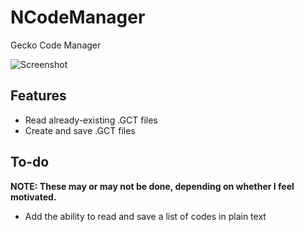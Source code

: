 # NCodeManager
Gecko Code Manager

![Screenshot](https://user-images.githubusercontent.com/85654534/121795066-2a20c880-cbdb-11eb-8900-bf5b7df29a06.png)

## Features
* Read already-existing .GCT files
* Create and save .GCT files

## To-do
**NOTE: These may or may not be done, depending on whether I feel motivated.**
* Add the ability to read and save a list of codes in plain text

